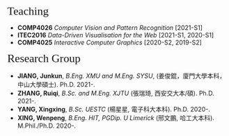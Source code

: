 <p><span style="font-family:georgia,serif; font-size:26px;">Teaching</span></p>

- **COMP4026** _Computer Vision and Pattern Recognition_ [2021-S1]
- **ITEC2016** _Data-Driven Visualisation for the Web_ [2021-S1, 2020-S1]
- **COMP4025** _Interactive Computer Graphics_ [2020-S2, 2019-S2]  

<p><span style="font-family: georgia, serif; font-size: 26px;">Research Group</span></p>

- **JIANG, Junkun**, _B.Eng. XMU and M.Eng. SYSU_, (姜俊錕，廈門大學本科，中山大學碩士). Ph.D. 2021-.
- **ZHANG, Ruiqi**, _B.Sc. and M.Eng. XJTU_ (張瑞琦, 西安交大本/碩). Ph.D. 2021-.
- **YANG, Xingxing**, _B.Sc. UESTC_ (楊星星, 電子科大本科). Ph.D. 2020-. 
- **XING, Wenpeng**, _B.Eng. HIT, PGDip. U Limerick_ (邢文鵬, 哈工大本科). M.Phil./Ph.D. 2020-.


